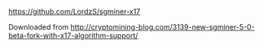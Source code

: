 https://github.com/LordzS/sgminer-x17

Downloaded from http://cryptomining-blog.com/3139-new-sgminer-5-0-beta-fork-with-x17-algorithm-support/